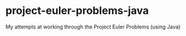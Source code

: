 project-euler-problems-java
========================

My attempts at working through the Project Euler Problems (using Java)
